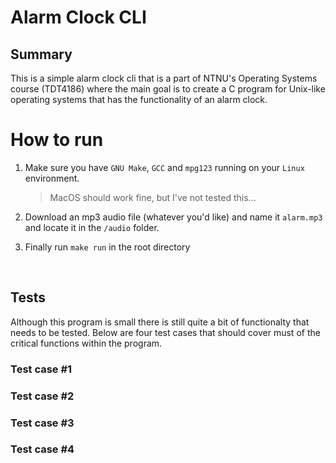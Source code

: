 # Alarm Clock CLI

## Summary

This is a simple alarm clock cli that is a part of NTNU's Operating Systems course (TDT4186) where the main goal is to create a C program for Unix-like operating systems that has the functionality of an alarm clock.

# How to run

1. Make sure you have `GNU Make`, `GCC` and `mpg123` running on your `Linux` environment.

   > MacOS should work fine, but I've not tested this...

2. Download an mp3 audio file (whatever you'd like) and name it `alarm.mp3` and locate it in the `/audio` folder.

3. Finally run `make run` in the root directory

<br />

## Tests

Although this program is small there is still quite a bit of functionalty that needs to be tested. Below are four test cases that should cover must of the critical functions within the program.

### Test case #1

### Test case #2

### Test case #3

### Test case #4

